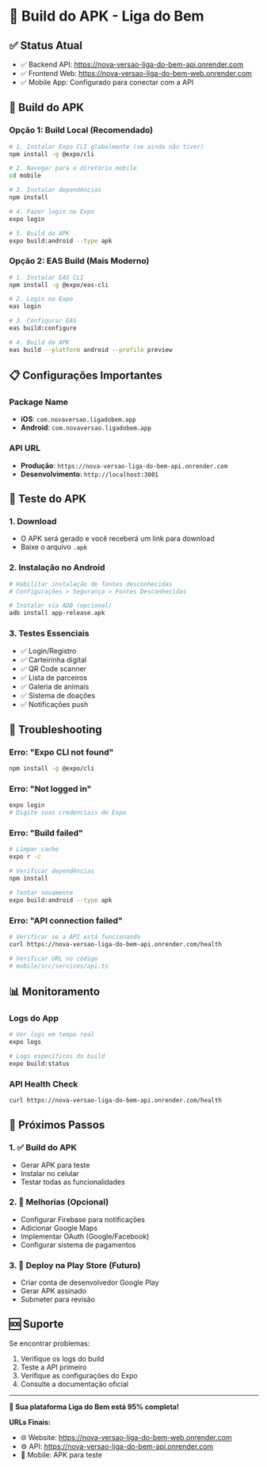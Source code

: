 # 📱 Build do APK - Liga do Bem

## ✅ Status Atual
- ✅ Backend API: https://nova-versao-liga-do-bem-api.onrender.com
- ✅ Frontend Web: https://nova-versao-liga-do-bem-web.onrender.com
- ✅ Mobile App: Configurado para conectar com a API

## 🚀 Build do APK

### Opção 1: Build Local (Recomendado)

```bash
# 1. Instalar Expo CLI globalmente (se ainda não tiver)
npm install -g @expo/cli

# 2. Navegar para o diretório mobile
cd mobile

# 3. Instalar dependências
npm install

# 4. Fazer login no Expo
expo login

# 5. Build do APK
expo build:android --type apk
```

### Opção 2: EAS Build (Mais Moderno)

```bash
# 1. Instalar EAS CLI
npm install -g @expo/eas-cli

# 2. Login no Expo
eas login

# 3. Configurar EAS
eas build:configure

# 4. Build do APK
eas build --platform android --profile preview
```

## 📋 Configurações Importantes

### Package Name
- **iOS**: `com.novaversao.ligadobem.app`
- **Android**: `com.novaversao.ligadobem.app`

### API URL
- **Produção**: `https://nova-versao-liga-do-bem-api.onrender.com`
- **Desenvolvimento**: `http://localhost:3001`

## 🧪 Teste do APK

### 1. Download
- O APK será gerado e você receberá um link para download
- Baixe o arquivo `.apk`

### 2. Instalação no Android
```bash
# Habilitar instalação de fontes desconhecidas
# Configurações > Segurança > Fontes Desconhecidas

# Instalar via ADB (opcional)
adb install app-release.apk
```

### 3. Testes Essenciais
- ✅ Login/Registro
- ✅ Carteirinha digital
- ✅ QR Code scanner
- ✅ Lista de parceiros
- ✅ Galeria de animais
- ✅ Sistema de doações
- ✅ Notificações push

## 🔧 Troubleshooting

### Erro: "Expo CLI not found"
```bash
npm install -g @expo/cli
```

### Erro: "Not logged in"
```bash
expo login
# Digite suas credenciais do Expo
```

### Erro: "Build failed"
```bash
# Limpar cache
expo r -c

# Verificar dependências
npm install

# Tentar novamente
expo build:android --type apk
```

### Erro: "API connection failed"
```bash
# Verificar se a API está funcionando
curl https://nova-versao-liga-do-bem-api.onrender.com/health

# Verificar URL no código
# mobile/src/services/api.ts
```

## 📊 Monitoramento

### Logs do App
```bash
# Ver logs em tempo real
expo logs

# Logs específicos do build
expo build:status
```

### API Health Check
```bash
curl https://nova-versao-liga-do-bem-api.onrender.com/health
```

## 🎯 Próximos Passos

### 1. ✅ Build do APK
- Gerar APK para teste
- Instalar no celular
- Testar todas as funcionalidades

### 2. 🔄 Melhorias (Opcional)
- Configurar Firebase para notificações
- Adicionar Google Maps
- Implementar OAuth (Google/Facebook)
- Configurar sistema de pagamentos

### 3. 📱 Deploy na Play Store (Futuro)
- Criar conta de desenvolvedor Google Play
- Gerar APK assinado
- Submeter para revisão

## 🆘 Suporte

Se encontrar problemas:
1. Verifique os logs do build
2. Teste a API primeiro
3. Verifique as configurações do Expo
4. Consulte a documentação oficial

---

**🎉 Sua plataforma Liga do Bem está 95% completa!**

**URLs Finais:**
- 🌐 Website: https://nova-versao-liga-do-bem-web.onrender.com
- ⚙️ API: https://nova-versao-liga-do-bem-api.onrender.com
- 📱 Mobile: APK para teste
